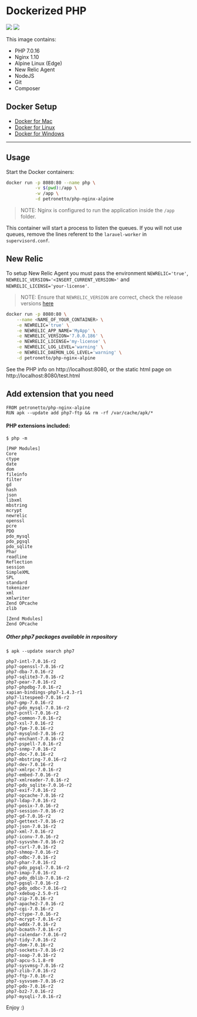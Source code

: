 Dockerized PHP
==============================================
[![](https://images.microbadger.com/badges/image/petronetto/php-nginx-alpine:stable.svg)](https://microbadger.com/images/petronetto/php-nginx-alpine:stable "Get your own image badge on microbadger.com")
[![](https://images.microbadger.com/badges/version/petronetto/php-nginx-alpine:stable.svg)](https://microbadger.com/images/petronetto/php-nginx-alpine:stable "Get your own version badge on microbadger.com")

This image contains:
- PHP 7.0.16
- Nginx 1.10
- Alpine Linux (Edge)
- New Relic Agent
- NodeJS
- Git
- Composer

## Docker Setup

- [Docker for Mac](https://docs.docker.com/docker-for-mac/)
- [Docker for Linux](https://docs.docker.com/engine/installation/linux/)
- [Docker for Windows](https://docs.docker.com/docker-for-windows/)
-----

## Usage
Start the Docker containers:

```bash
docker run -p 8080:80 --name php \
           -v $(pwd):/app \
           -w /app \
           -d petronetto/php-nginx-alpine
```

> NOTE: Nginx is configured to run the application inside the `/app` folder.

This container will start a process to listen the queues. If you will not use queues, remove the lines referent to the `laravel-worker` in `supervisord.conf`.

## New Relic
To setup New Relic Agent you must pass the environment `NEWRELIC='true'`, `NEWRELIC_VERSION='<INSERT_CURRENT_VERSION>'` and  `NEWRELIC_LICENSE='your-license'`.
> NOTE: Ensure that `NEWRELIC_VERSION` are correct, check the release versions [here](http://download.newrelic.com/php_agent/release/)


```bash
docker run -p 8080:80 \
	--name <NAME_OF_YOUR_CONTAINER> \
	-e NEWRELIC='true' \
	-e NEWRELIC_APP_NAME='MyApp' \
	-e NEWRELIC_VERSION='7.0.0.186' \
	-e NEWRELIC_LICENSE='my-license' \
	-e NEWRELIC_LOG_LEVEL='warning' \
	-e NEWRELIC_DAEMON_LOG_LEVEL='warning' \
	-d petronetto/php-nginx-alpine
```

See the PHP info on http://localhost:8080, or the static html page on http://localhost:8080/test.html


## Add extension that you need
```
FROM petronetto/php-nginx-alpine
RUN apk --update add php7-ftp && rm -rf /var/cache/apk/*
```

#### PHP extensions included:
```
$ php -m

[PHP Modules]
Core
ctype
date
dom
fileinfo
filter
gd
hash
json
libxml
mbstring
mcrypt
newrelic
openssl
pcre
PDO
pdo_mysql
pdo_pgsql
pdo_sqlite
Phar
readline
Reflection
session
SimpleXML
SPL
standard
tokenizer
xml
xmlwriter
Zend OPcache
zlib

[Zend Modules]
Zend OPcache
```

##### Other php7 packages available in repository
```
$ apk --update search php7

php7-intl-7.0.16-r2
php7-openssl-7.0.16-r2
php7-dba-7.0.16-r2
php7-sqlite3-7.0.16-r2
php7-pear-7.0.16-r2
php7-phpdbg-7.0.16-r2
xapian-bindings-php7-1.4.3-r1
php7-litespeed-7.0.16-r2
php7-gmp-7.0.16-r2
php7-pdo_mysql-7.0.16-r2
php7-pcntl-7.0.16-r2
php7-common-7.0.16-r2
php7-xsl-7.0.16-r2
php7-fpm-7.0.16-r2
php7-mysqlnd-7.0.16-r2
php7-enchant-7.0.16-r2
php7-pspell-7.0.16-r2
php7-snmp-7.0.16-r2
php7-doc-7.0.16-r2
php7-mbstring-7.0.16-r2
php7-dev-7.0.16-r2
php7-xmlrpc-7.0.16-r2
php7-embed-7.0.16-r2
php7-xmlreader-7.0.16-r2
php7-pdo_sqlite-7.0.16-r2
php7-exif-7.0.16-r2
php7-opcache-7.0.16-r2
php7-ldap-7.0.16-r2
php7-posix-7.0.16-r2
php7-session-7.0.16-r2
php7-gd-7.0.16-r2
php7-gettext-7.0.16-r2
php7-json-7.0.16-r2
php7-xml-7.0.16-r2
php7-iconv-7.0.16-r2
php7-sysvshm-7.0.16-r2
php7-curl-7.0.16-r2
php7-shmop-7.0.16-r2
php7-odbc-7.0.16-r2
php7-phar-7.0.16-r2
php7-pdo_pgsql-7.0.16-r2
php7-imap-7.0.16-r2
php7-pdo_dblib-7.0.16-r2
php7-pgsql-7.0.16-r2
php7-pdo_odbc-7.0.16-r2
php7-xdebug-2.5.0-r1
php7-zip-7.0.16-r2
php7-apache2-7.0.16-r2
php7-cgi-7.0.16-r2
php7-ctype-7.0.16-r2
php7-mcrypt-7.0.16-r2
php7-wddx-7.0.16-r2
php7-bcmath-7.0.16-r2
php7-calendar-7.0.16-r2
php7-tidy-7.0.16-r2
php7-dom-7.0.16-r2
php7-sockets-7.0.16-r2
php7-soap-7.0.16-r2
php7-apcu-5.1.8-r0
php7-sysvmsg-7.0.16-r2
php7-zlib-7.0.16-r2
php7-ftp-7.0.16-r2
php7-sysvsem-7.0.16-r2
php7-pdo-7.0.16-r2
php7-bz2-7.0.16-r2
php7-mysqli-7.0.16-r2
```


Enjoy :)